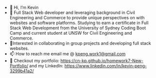 - 👋 Hi, I’m Kevin
- 💞️ Full Stack Web developer and leveraging background in Civil Engineering and Commerce to provide unique perspectives on with websites and software platforms. Studying to earn a certificate in Full Stack Web Development from the University of Sydney Coding Boot Camp and current student at UNSW for Civil Engineering and Commerce.
- 🌱Interested in collaborating in group projects and developing full stack websites.
- 📫 How to reach me email me @ kpeng.work1@gmail.com
- 👀 Checkout my portfolio: https://cn-kp.github.io/homework7-New-Portfolio/ and my LinkedIn: https://www.linkedin.com/in/kevin-peng-3299b41a2/

<!---
cn-kp/cn-kp is a ✨ special ✨ repository because its `README.md` (this file) appears on your GitHub profile.
You can click the Preview link to take a look at your changes.
--->
